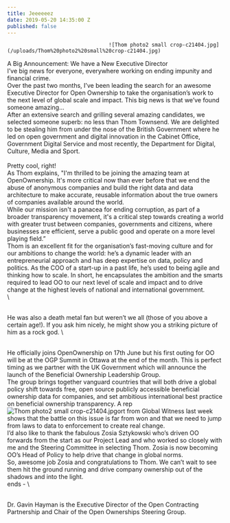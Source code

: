 ```yaml
---
title: Jeeeeeez
date: 2019-05-20 14:35:00 Z
published: false
---
```


                                     ![Thom photo2 small crop-c21404.jpg](/uploads/Thom%20photo2%20small%20crop-c21404.jpg)

A Big Announcement: We have a New Executive Director
\
I’ve big news for everyone, everywhere working on ending impunity and financial crime.
\
Over the past two months, I’ve been leading the search for an awesome Executive Director for Open Ownership to take the organisation’s work to the next level of global scale and impact. This big news is that we’ve found someone amazing...
\
After an extensive search and grilling several amazing candidates, we selected someone superb: no less than Thom Townsend. We are delighted to be stealing him from under the nose of the British Government where he led on open government and digital innovation in the Cabinet Office, Government Digital Service and most recently, the Department for Digital, Culture, Media and Sport.\
\
Pretty cool, right!
\
As Thom explains, "I'm thrilled to be joining the amazing team at OpenOwnership. It's more critical now than ever before that we end the abuse of anonymous companies and build the right data and data architecture to make accurate, reusable information about the true owners of companies available around the world.
\
While our mission isn't a panacea for ending corruption, as part of a broader transparency movement, it's a critical step towards creating a world with greater trust between companies, governments and citizens, where businesses are efficient, serve a public good and operate on a more level playing field.”
\
Thom is an excellent fit for the organisation’s fast-moving culture and for our ambitions to change the world: he’s a dynamic leader with an entrepreneurial approach and has deep expertise on data, policy and politics. As the COO of a start-up in a past life, he’s used to being agile and thinking how to scale. In short, he encapsulates the ambition and the smarts required to lead OO to our next level of scale and impact and to drive change at the highest levels of national and international government.\
\\

\
He was also a death metal fan but weren’t we all (those of you above a certain age!). If you ask him nicely, he might show you a striking picture of him as a rock god.
\\

\
He officially joins OpenOwnership on 17th June but his first outing for OO will be at the OGP Summit in Ottawa at the end of the month. This is perfect timing as we partner with the UK Government which will announce the launch of the Beneficial Ownership Leadership Group.
\
The group brings together vanguard countries that will both drive a global policy shift towards free, open source publicly accessible beneficial ownership data for companies, and set ambitious international best practice on beneficial ownership transparency. A rep![Thom photo2 small crop-c21404.jpg](/uploads/Thom%20photo2%20small%20crop-c21404.jpg)ort from Global Witness last week shows that the battle on this issue is far from won and that we need to jump from laws to data to enforcement to create real change.
\
I’d also like to thank the fabulous Zosia Sztykowski who’s driven OO forwards from the start as our Project Lead and who worked so closely with me and the Steering Committee in selecting Thom. Zosia is now becoming OO’s Head of Policy to help drive that change in global norms.
\
So, awesome job Zosia and congratulations to Thom. We can’t wait to see them hit the ground running and drive company ownership out of the shadows and into the light.
\
ends -
\\

\
Dr. Gavin Hayman is the Executive Director of the Open Contracting Partnership and Chair of the Open Ownerships Steering Group.